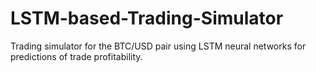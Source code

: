 # LSTM-based-Trading-Simulator
Trading simulator for the BTC/USD pair using LSTM neural networks for predictions of trade profitability.
